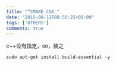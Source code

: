 ```yaml
---
title: "“CMAKE_CXX_"
date: "2015-08-12T08:56:25+08:00"
tags: ['OTHERS']
comments: true
---
```



c++没有指定，so，装之

`sudo apt-get install build-essential -y`